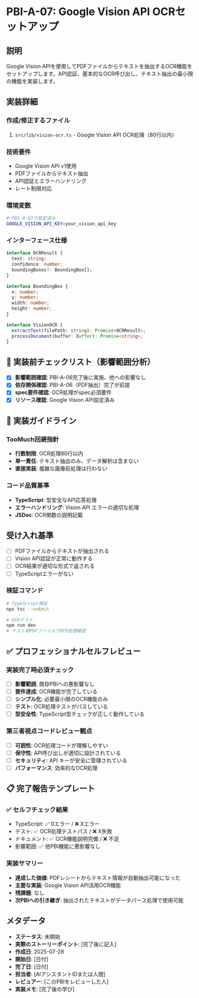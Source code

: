 # PBI-A-07: Google Vision API OCRセットアップ

## 説明

Google Vision APIを使用してPDFファイルからテキストを抽出するOCR機能をセットアップします。API認証、基本的なOCR呼び出し、テキスト抽出の最小限の機能を実装します。

## 実装詳細

### 作成/修正するファイル

1. `src/lib/vision-ocr.ts` - Google Vision API OCR処理（80行以内）

### 技術要件

- Google Vision API v1使用
- PDFファイルからテキスト抽出
- API認証とエラーハンドリング
- レート制限対応

### 環境変数

```bash
# PBI-A-03で設定済み
GOOGLE_VISION_API_KEY=your_vision_api_key
```

### インターフェース仕様

```typescript
interface OCRResult {
  text: string;
  confidence: number;
  boundingBoxes?: BoundingBox[];
}

interface BoundingBox {
  x: number;
  y: number;
  width: number;
  height: number;
}

interface VisionOCR {
  extractText(filePath: string): Promise<OCRResult>;
  processDocument(buffer: Buffer): Promise<string>;
}
```

## 🎯 実装前チェックリスト（影響範囲分析）

- [x] **影響範囲確認**: PBI-A-06完了後に実施、他への影響なし
- [x] **依存関係確認**: PBI-A-06（PDF抽出）完了が前提
- [x] **spec要件確認**: OCR処理がspec必須要件
- [x] **リソース確認**: Google Vision API設定済み

## 🔧 実装ガイドライン

### TooMuch回避指針
- **行数制限**: OCR処理80行以内
- **単一責任**: テキスト抽出のみ、データ解析は含まない
- **直接実装**: 複雑な画像前処理は行わない

### コード品質基準
- **TypeScript**: 型安全なAPI応答処理
- **エラーハンドリング**: Vision API エラーの適切な処理
- **JSDoc**: OCR関数の説明記載

## 受け入れ基準

- [ ] PDFファイルからテキストが抽出される
- [ ] Vision API認証が正常に動作する
- [ ] OCR結果が適切な形式で返される
- [ ] TypeScriptエラーがない

### 検証コマンド

```bash
# TypeScript検証
npx tsc --noEmit

# OCRテスト
npm run dev
# テスト用PDFファイルでOCR処理確認
```

## ✅ プロフェッショナルセルフレビュー

### 実装完了時必須チェック
- [ ] **影響範囲**: 既存PBIへの悪影響なし
- [ ] **要件達成**: OCR機能が完了している
- [ ] **シンプル化**: 必要最小限のOCR機能のみ
- [ ] **テスト**: OCR処理テストがパスしている
- [ ] **型安全性**: TypeScript型チェックが正しく動作している

### 第三者視点コードレビュー観点
- [ ] **可読性**: OCR処理コードが理解しやすい
- [ ] **保守性**: API呼び出しが適切に設計されている
- [ ] **セキュリティ**: API キーが安全に管理されている
- [ ] **パフォーマンス**: 効率的なOCR処理

## 📋 完了報告テンプレート

### ✅ セルフチェック結果
- TypeScript: ✅ 0エラー / ❌ Xエラー
- テスト: ✅ OCR処理テストパス / ❌ X失敗  
- ドキュメント: ✅ OCR機能説明完備 / ❌ 不足
- 影響範囲: ✅ 他PBI機能に悪影響なし

### 実装サマリー
- **達成した価値**: PDFレシートからテキスト情報が自動抽出可能になった
- **主要な実装**: Google Vision API活用OCR機能
- **残課題**: なし
- **次PBIへの引き継ぎ**: 抽出されたテキストがデータパース処理で使用可能

## メタデータ

- **ステータス**: 未開始
- **実際のストーリーポイント**: [完了後に記入]
- **作成日**: 2025-07-28
- **開始日**: [日付]
- **完了日**: [日付]
- **担当者**: [AIアシスタントIDまたは人間]
- **レビュアー**: [このPBIをレビューした人]
- **実装メモ**: [完了後の学び]